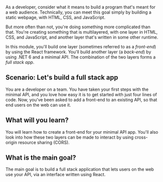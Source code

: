 As a developer, consider what it means to build a program that's meant for a web audience. Technically, you can meet this goal simply by building a static webpage, with HTML, CSS, and JavaScript.

But more often than not, you're doing something more complicated than that. You're creating something that is multilayered, with one layer in HTML, CSS, and JavaScript, and another layer that's written in some other runtime.

In this module, you'll build one layer (sometimes referred to as a *front-end*) by using the React framework. You'll build another layer (a *back-end*) by using .NET 6 and a minimal API. The combination of the two layers forms a *full stack app*.

## Scenario: Let's build a full stack app

You are a developer on a team. You have taken your first steps with the minimal API, and you love how easy it is to get started with just four lines of code. Now, you've been asked to add a front-end to an existing API, so that end users on the web can use it.

## What will you learn?

You will learn how to create a front-end for your minimal API app. You'll also look into how these two layers can be made to interact by using cross-origin resource sharing (CORS).

## What is the main goal?

The main goal is to build a full stack application that lets users on the web use your API, via an interface written using React.
